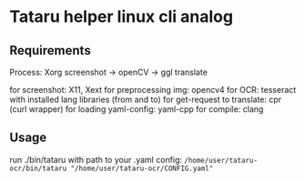 # Tataru helper linux cli analog

## Requirements

Process: Xorg screenshot -> openCV -> ggl translate

for screenshot: X11, Xext
for preprocessing img: opencv4
for OCR: tesseract with installed lang libraries (from and to)
for get-request to translate: cpr (curl wrapper)
for loading yaml-config: yaml-cpp
for compile: clang

## Usage

run ./bin/tataru with path to your .yaml config:
`/home/user/tataru-ocr/bin/tataru "/home/user/tataru-ocr/CONFIG.yaml"`
